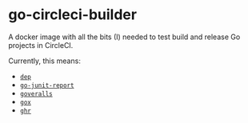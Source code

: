 # go-circleci-builder
A docker image with all the bits (I) needed to test build and release Go projects in CircleCI.


Currently, this means:

- [`dep`](https://github.com/golang/dep)
- [`go-junit-report`](https://github.com/jstemmer/go-junit-report)
- [`goveralls`](https://github.com/mattn/goveralls)
- [`gox`](https://github.com/mitchellh/gox)
- [`ghr`](https://github.com/tcnksm/ghr)
